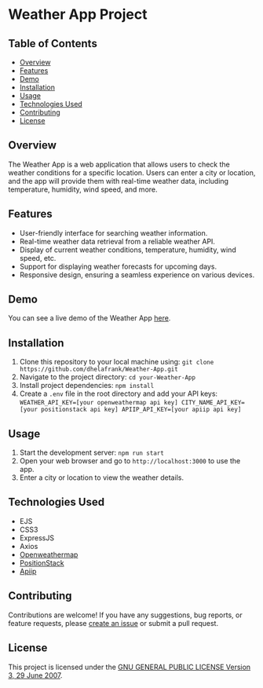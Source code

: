 # Weather App Project

## Table of Contents
- [Overview](#overview)
- [Features](#features)
- [Demo](#demo)
- [Installation](#installation)
- [Usage](#usage)
- [Technologies Used](#technologies-used)
- [Contributing](#contributing)
- [License](#license)

## Overview
The Weather App is a web application that allows users to check the weather conditions for a specific location. Users can enter a city or location, and the app will provide them with real-time weather data, including temperature, humidity, wind speed, and more.

## Features
- User-friendly interface for searching weather information.
- Real-time weather data retrieval from a reliable weather API.
- Display of current weather conditions, temperature, humidity, wind speed, etc.
- Support for displaying weather forecasts for upcoming days.
- Responsive design, ensuring a seamless experience on various devices.

## Demo
You can see a live demo of the Weather App [here](https://clima-sense.onrender.app).

## Installation
1. Clone this repository to your local machine using: ```git clone https://github.com/dhelafrank/Weather-App.git```
2. Navigate to the project directory: ```cd your-Weather-App```
3. Install project dependencies: ```npm install```
4. Create a `.env` file in the root directory and add your API keys: ```WEATHER_API_KEY=[your openweathermap api key]
CITY_NAME_API_KEY=[your positionstack api key]
APIIP_API_KEY=[your apiip api key]```


## Usage
1. Start the development server: ```npm run start```
2. Open your web browser and go to `http://localhost:3000` to use the app.
3. Enter a city or location to view the weather details.

## Technologies Used
- EJS
- CSS3
- ExpressJS
- Axios
- [Openweathermap](https://openweathermap.org/api)
- [PositionStack](https://positionstack.com/)
- [Apiip](https://apiip.net/)

## Contributing
Contributions are welcome! If you have any suggestions, bug reports, or feature requests, please [create an issue](https://github.com/dhelfrank/Weather-App/issues) or submit a pull request.

## License
This project is licensed under the [GNU GENERAL PUBLIC LICENSE Version 3, 29 June 2007](https://github.com/dhelafrank/Weather-App/blob/master/LICENSE).

